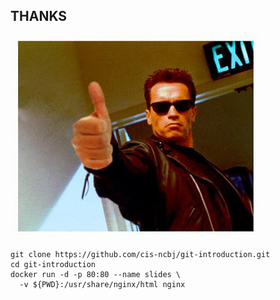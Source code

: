 ## THANKS
![theend](images/theend.jpg)

```
git clone https://github.com/cis-ncbj/git-introduction.git
cd git-introduction
docker run -d -p 80:80 --name slides \
  -v ${PWD}:/usr/share/nginx/html nginx
```

